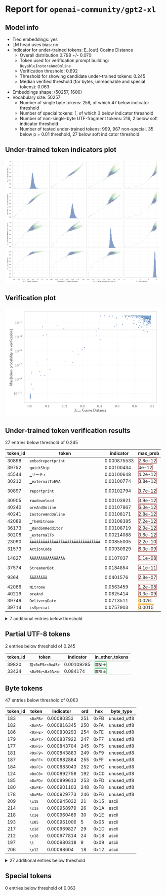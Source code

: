 # Report for `openai-community/gpt2-xl`

## Model info

* Tied embeddings: yes
* LM head uses bias: no
* Indicator for under-trained tokens: E_{out} Cosine Distance
  * Overall distribution 0.798 +/- 0.070
  * Token used for verification prompt building: `BuyableInstoreAndOnline`
  * Verification threshold: 0.692
  * Threshold for showing candidate under-trained tokens: 0.245
  * Median verified threshold (for bytes, unreachable and special tokens): 0.063
* Embeddings shape: (50257, 1600)
* Vocabulary size: 50257
  * Number of single byte tokens: 256, of which 47 below indicator threshold
  * Number of special tokens: 1, of which 0 below indicator threshold
  * Number of non-single-byte UTF-fragment tokens: 216, 2 below soft indicator threshold
  * Number of tested under-trained tokens: 999, 967 non-special, 35 below p = 0.01 threshold, 27 below soft indicator threshold

## Under-trained token indicators plot
![Indicators scatter plots](../indicators_pairplot_byid/openai_community_gpt2_xl.png)

## Verification plot
![Verification plot](../verifications_scatterplot/openai_community_gpt2_xl.png)

## Under-trained token verification results
27 entries below threshold of 0.245

|   token_id | token                                        |   indicator | max_prob                                                         | in_other_tokens                                                                                                                                                                                                                                                                                                                     |
|------------|----------------------------------------------|-------------|------------------------------------------------------------------|-------------------------------------------------------------------------------------------------------------------------------------------------------------------------------------------------------------------------------------------------------------------------------------------------------------------------------------|
|      30898 | ````` embedreportprint `````                 | 0.000875533 | <span style='border: 1px solid rgb(169, 68, 66);'>2.8e-12</span> | <span style='border: 1px solid rgb(169, 68, 66);'>````` cloneembedreportprint `````</span>, ````` rawdownloadcloneembedreportprint `````                                                                                                                                                                                            |
|      39752 | ````` quickShip `````                        | 0.00100434  | <span style='border: 1px solid rgb(169, 68, 66);'>4e-12</span>   | <span style='border: 1px solid rgb(40, 167, 69);'>````` quickShipAvailable `````</span>                                                                                                                                                                                                                                             |
|      45544 | ````` ▁サーティ `````                        | 0.00100648  | <span style='border: 1px solid rgb(169, 68, 66);'>4.2e-12</span> | <span style='border: 1px solid rgb(40, 167, 69);'>````` ▁サーティワン `````</span>                                                                                                                                                                                                                                                  |
|      30212 | ````` ▁externalToEVA `````                   | 0.00100774  | <span style='border: 1px solid rgb(169, 68, 66);'>3.8e-12</span> | <span style='border: 1px solid rgb(40, 167, 69);'>````` ▁externalToEVAOnly `````</span>                                                                                                                                                                                                                                             |
|      30897 | ````` reportprint `````                      | 0.00102794  | <span style='border: 1px solid rgb(169, 68, 66);'>3.7e-12</span> | <span style='border: 1px solid rgb(169, 68, 66);'>````` embedreportprint `````</span>, <span style='border: 1px solid rgb(169, 68, 66);'>````` cloneembedreportprint `````</span>, ````` rawdownloadcloneembedreportprint `````                                                                                                     |
|      30905 | ````` rawdownload `````                      | 0.00103921  | <span style='border: 1px solid rgb(169, 68, 66);'>3.9e-12</span> | ````` rawdownloadcloneembedreportprint `````                                                                                                                                                                                                                                                                                        |
|      40240 | ````` oreAndOnline `````                     | 0.00107867  | <span style='border: 1px solid rgb(169, 68, 66);'>6.3e-12</span> | <span style='border: 1px solid rgb(169, 68, 66);'>````` InstoreAndOnline `````</span>, <span style='border: 1px solid rgb(40, 167, 69);'>````` BuyableInstoreAndOnline `````</span>                                                                                                                                                 |
|      40241 | ````` InstoreAndOnline `````                 | 0.00108171  | <span style='border: 1px solid rgb(169, 68, 66);'>2.8e-12</span> | <span style='border: 1px solid rgb(40, 167, 69);'>````` BuyableInstoreAndOnline `````</span>                                                                                                                                                                                                                                        |
|      42089 | ````` ▁TheNitrome `````                      | 0.00108385  | <span style='border: 1px solid rgb(169, 68, 66);'>7.2e-12</span> | <span style='border: 1px solid rgb(40, 167, 69);'>````` ▁TheNitromeFan `````</span>                                                                                                                                                                                                                                                 |
|      36173 | ````` ▁RandomRedditor `````                  | 0.00108719  | <span style='border: 1px solid rgb(169, 68, 66);'>2.9e-12</span> | <span style='border: 1px solid rgb(40, 167, 69);'>````` ▁RandomRedditorWithNo `````</span>                                                                                                                                                                                                                                          |
|      30208 | ````` ▁externalTo `````                      | 0.00214088  | <span style='border: 1px solid rgb(169, 68, 66);'>3.6e-12</span> | <span style='border: 1px solid rgb(169, 68, 66);'>````` ▁externalToEVA `````</span>, <span style='border: 1px solid rgb(40, 167, 69);'>````` ▁externalToEVAOnly `````</span>                                                                                                                                                        |
|      23090 | ````` ÃÂÃÂÃÂÃÂÃÂÃÂÃÂÃÂÃÂÃÂÃÂÃÂÃÂÃÂÃÂÃÂ ````` | 0.00855005  | <span style='border: 1px solid rgb(169, 68, 66);'>2.2e-10</span> | <span style='border: 1px solid rgb(40, 167, 69);'>````` ÃÂÃÂÃÂÃÂÃÂÃÂÃÂÃÂÃÂÃÂÃÂÃÂÃÂÃÂÃÂÃÂÃÂÃÂÃÂÃÂÃÂÃÂÃÂÃÂÃÂÃÂÃÂÃÂÃÂÃÂÃÂÃÂ `````</span>                                                                                                                                                                                               |
|      31573 | ````` ActionCode `````                       | 0.00930929  | <span style='border: 1px solid rgb(169, 68, 66);'>6.3e-09</span> | <span style='border: 1px solid rgb(40, 167, 69);'>````` externalActionCode `````</span>                                                                                                                                                                                                                                             |
|      14827 | ````` ÃÂÃÂÃÂÃÂÃÂÃÂÃÂÃÂ `````                 | 0.0107037   | <span style='border: 1px solid rgb(169, 68, 66);'>1.1e-08</span> | <span style='border: 1px solid rgb(169, 68, 66);'>````` ÃÂÃÂÃÂÃÂÃÂÃÂÃÂÃÂÃÂÃÂÃÂÃÂÃÂÃÂÃÂÃÂ `````</span>, <span style='border: 1px solid rgb(40, 167, 69);'>````` ÃÂÃÂÃÂÃÂÃÂÃÂÃÂÃÂÃÂÃÂÃÂÃÂÃÂÃÂÃÂÃÂÃÂÃÂÃÂÃÂÃÂÃÂÃÂÃÂÃÂÃÂÃÂÃÂÃÂÃÂÃÂÃÂ `````</span>                                                                                        |
|      37574 | ````` StreamerBot `````                      | 0.0184854   | <span style='border: 1px solid rgb(169, 68, 66);'>4.1e-11</span> | <span style='border: 1px solid rgb(40, 167, 69);'>````` TPPStreamerBot `````</span>                                                                                                                                                                                                                                                 |
|       9364 | ````` ÃÂÃÂÃÂÃÂ `````                         | 0.0401576   | <span style='border: 1px solid rgb(169, 68, 66);'>2.8e-07</span> | <span style='border: 1px solid rgb(169, 68, 66);'>````` ÃÂÃÂÃÂÃÂÃÂÃÂÃÂÃÂ `````</span>, <span style='border: 1px solid rgb(169, 68, 66);'>````` ÃÂÃÂÃÂÃÂÃÂÃÂÃÂÃÂÃÂÃÂÃÂÃÂÃÂÃÂÃÂÃÂ `````</span>, <span style='border: 1px solid rgb(40, 167, 69);'>````` ÃÂÃÂÃÂÃÂÃÂÃÂÃÂÃÂÃÂÃÂÃÂÃÂÃÂÃÂÃÂÃÂÃÂÃÂÃÂÃÂÃÂÃÂÃÂÃÂÃÂÃÂÃÂÃÂÃÂÃÂÃÂÃÂ `````</span> |
|      42066 | ````` Nitrome `````                          | 0.0563459   | <span style='border: 1px solid rgb(169, 68, 66);'>1.2e-08</span> | <span style='border: 1px solid rgb(169, 68, 66);'>````` ▁TheNitrome `````</span>, <span style='border: 1px solid rgb(40, 167, 69);'>````` ▁TheNitromeFan `````</span>                                                                                                                                                               |
|      40219 | ````` oreAnd `````                           | 0.0625414   | <span style='border: 1px solid rgb(169, 68, 66);'>3.3e-09</span> | <span style='border: 1px solid rgb(169, 68, 66);'>````` oreAndOnline `````</span>, <span style='border: 1px solid rgb(169, 68, 66);'>````` InstoreAndOnline `````</span>, <span style='border: 1px solid rgb(40, 167, 69);'>````` BuyableInstoreAndOnline `````</span>                                                              |
|      39749 | ````` DeliveryDate `````                     | 0.0713511   | <span style='border: 1px solid rgb(251, 189, 8);'>0.026</span>   | <span style='border: 1px solid rgb(40, 167, 69);'>````` soDeliveryDate `````</span>                                                                                                                                                                                                                                                 |
|      39714 | ````` isSpecial `````                        | 0.0757903   | <span style='border: 1px solid rgb(255, 145, 0);'>0.0015</span>  | <span style='border: 1px solid rgb(40, 167, 69);'>````` isSpecialOrderable `````</span>                                                                                                                                                                                                                                             |
<details><summary>7 additional entries below threshold</summary>

|   token_id | token                             |   indicator | max_prob                                                         | in_other_tokens                                                                                                                                                                                                                                                                                                                                                                                                    |
|------------|-----------------------------------|-------------|------------------------------------------------------------------|--------------------------------------------------------------------------------------------------------------------------------------------------------------------------------------------------------------------------------------------------------------------------------------------------------------------------------------------------------------------------------------------------------------------|
|      30899 | ````` cloneembedreportprint ````` |   0.0850028 | <span style='border: 1px solid rgb(169, 68, 66);'>3.6e-09</span> | ````` rawdownloadcloneembedreportprint `````                                                                                                                                                                                                                                                                                                                                                                       |
|       5815 | ````` ÃÂÃÂ `````                  |   0.0932565 | <span style='border: 1px solid rgb(255, 145, 0);'>0.002</span>   | <span style='border: 1px solid rgb(169, 68, 66);'>````` ÃÂÃÂÃÂÃÂ `````</span>, <span style='border: 1px solid rgb(169, 68, 66);'>````` ÃÂÃÂÃÂÃÂÃÂÃÂÃÂÃÂ `````</span>, <span style='border: 1px solid rgb(169, 68, 66);'>````` ÃÂÃÂÃÂÃÂÃÂÃÂÃÂÃÂÃÂÃÂÃÂÃÂÃÂÃÂÃÂÃÂ `````</span>, <span style='border: 1px solid rgb(40, 167, 69);'>````` ÃÂÃÂÃÂÃÂÃÂÃÂÃÂÃÂÃÂÃÂÃÂÃÂÃÂÃÂÃÂÃÂÃÂÃÂÃÂÃÂÃÂÃÂÃÂÃÂÃÂÃÂÃÂÃÂÃÂÃÂÃÂÃÂ `````</span> |
|      39142 | ````` ThumbnailImage `````        |   0.0979447 | <span style='border: 1px solid rgb(169, 68, 66);'>5.7e-07</span> | <span style='border: 1px solid rgb(40, 167, 69);'>````` ItemThumbnailImage `````</span>                                                                                                                                                                                                                                                                                                                            |
|      17629 | ````` ▁practition `````           |   0.115349  | <span style='border: 1px solid rgb(169, 68, 66);'>2.5e-08</span> | ````` ▁practitioners `````, ````` ▁practitioner `````                                                                                                                                                                                                                                                                                                                                                              |
|      39655 | ````` Orderable `````             |   0.155694  | <span style='border: 1px solid rgb(251, 189, 8);'>0.043</span>   | <span style='border: 1px solid rgb(40, 167, 69);'>````` isSpecialOrderable `````</span>                                                                                                                                                                                                                                                                                                                            |
|      27013 | ````` aditional `````             |   0.190538  | <span style='border: 1px solid rgb(251, 189, 8);'>0.013</span>   | ````` ▁Traditional `````, ````` traditional `````, ````` Traditional `````                                                                                                                                                                                                                                                                                                                                         |
|      27293 | ````` ▁antidepress `````          |   0.206169  | <span style='border: 1px solid rgb(169, 68, 66);'>3.2e-07</span> | <span style='border: 1px solid rgb(40, 167, 69);'>````` ▁antidepressants `````</span>, ````` ▁antidepressant `````                                                                                                                                                                                                                                                                                                 |
</details>


## Partial UTF-8 tokens
2 entries below threshold of 0.245

|   token_id | token                      |   indicator | in_other_tokens                                                             |
|------------|----------------------------|-------------|-----------------------------------------------------------------------------|
|      39820 | ````` 龍<0xE5><0xA5> ````` |  0.00109285 | <span style='border: 1px solid rgb(40, 167, 69);'>````` 龍契士 `````</span> |
|      33434 | ````` <0x96><0x9A>士 ````` |  0.084174   | <span style='border: 1px solid rgb(40, 167, 69);'>````` 龍喚士 `````</span> |


## Byte tokens
47 entries below threshold of 0.063

|   token_id | token              |   indicator |   ord | hex   | byte_type   |
|------------|--------------------|-------------|-------|-------|-------------|
|        183 | ````` <0xFB> ````` | 0.00080353  |   251 | 0xFB  | unused_utf8 |
|        182 | ````` <0xFA> ````` | 0.000816345 |   250 | 0xFA  | unused_utf8 |
|        186 | ````` <0xFE> ````` | 0.000830293 |   254 | 0xFE  | unused_utf8 |
|        179 | ````` <0xF7> ````` | 0.000837922 |   247 | 0xF7  | unused_utf8 |
|        177 | ````` <0xF5> ````` | 0.000843704 |   245 | 0xF5  | unused_utf8 |
|        181 | ````` <0xF9> ````` | 0.000843883 |   249 | 0xF9  | unused_utf8 |
|        187 | ````` <0xFF> ````` | 0.000882864 |   255 | 0xFF  | unused_utf8 |
|        184 | ````` <0xFC> ````` | 0.000883043 |   252 | 0xFC  | unused_utf8 |
|        124 | ````` <0xC0> ````` | 0.000892758 |   192 | 0xC0  | unused_utf8 |
|        185 | ````` <0xFD> ````` | 0.000899613 |   253 | 0xFD  | unused_utf8 |
|        180 | ````` <0xF8> ````` | 0.000901103 |   248 | 0xF8  | unused_utf8 |
|        178 | ````` <0xF6> ````` | 0.000929773 |   246 | 0xF6  | unused_utf8 |
|        209 | ````` \x15 `````   | 0.000945032 |    21 | 0x15  | ascii       |
|        214 | ````` \x1a `````   | 0.000958979 |    26 | 0x1A  | ascii       |
|        218 | ````` \x1e `````   | 0.000960469 |    30 | 0x1E  | ascii       |
|        193 | ````` \x05 `````   | 0.000961006 |     5 | 0x05  | ascii       |
|        217 | ````` \x1d `````   | 0.000969827 |    29 | 0x1D  | ascii       |
|        212 | ````` \x18 `````   | 0.000977814 |    24 | 0x18  | ascii       |
|        197 | ````` \t `````     | 0.000980318 |     9 | 0x09  | ascii       |
|        206 | ````` \x12 `````   | 0.00098604  |    18 | 0x12  | ascii       |
<details><summary>27 additional entries below threshold</summary>

|   token_id | token              |   indicator |   ord | hex   | byte_type   |
|------------|--------------------|-------------|-------|-------|-------------|
|        205 | ````` \x11 `````   | 0.000988841 |    17 | 0x11  | ascii       |
|        204 | ````` \x10 `````   | 0.000990391 |    16 | 0x10  | ascii       |
|        210 | ````` \x16 `````   | 0.000994563 |    22 | 0x16  | ascii       |
|        211 | ````` \x17 `````   | 0.00100255  |    23 | 0x17  | ascii       |
|        207 | ````` \x13 `````   | 0.00100708  |    19 | 0x13  | ascii       |
|        192 | ````` \x04 `````   | 0.00100851  |     4 | 0x04  | ascii       |
|        219 | ````` \x1f `````   | 0.00101     |    31 | 0x1F  | ascii       |
|        208 | ````` \x14 `````   | 0.00101215  |    20 | 0x14  | ascii       |
|        216 | ````` \x1c `````   | 0.00101763  |    28 | 0x1C  | ascii       |
|        213 | ````` \x19 `````   | 0.00101942  |    25 | 0x19  | ascii       |
|        196 | ````` \x08 `````   | 0.00102359  |     8 | 0x08  | ascii       |
|        200 | ````` \x0c `````   | 0.00102597  |    12 | 0x0C  | ascii       |
|        189 | ````` \x01 `````   | 0.00103384  |     1 | 0x01  | ascii       |
|        125 | ````` <0xC1> ````` | 0.00103652  |   193 | 0xC1  | unused_utf8 |
|        201 | ````` \r `````     | 0.00104648  |    13 | 0x0D  | ascii       |
|        202 | ````` \x0e `````   | 0.0010637   |    14 | 0x0E  | ascii       |
|        221 | ````` \x7f `````   | 0.00106472  |   127 | 0x7F  | ascii       |
|        191 | ````` \x03 `````   | 0.00106502  |     3 | 0x03  | ascii       |
|        188 | ````` \x00 `````   | 0.00107497  |       | 0x00  | ascii       |
|        199 | ````` \x0b `````   | 0.00108778  |    11 | 0x0B  | ascii       |
|        190 | ````` \x02 `````   | 0.00109047  |     2 | 0x02  | ascii       |
|        195 | ````` \x07 `````   | 0.00109106  |     7 | 0x07  | ascii       |
|        215 | ````` \x1b `````   | 0.00110316  |    27 | 0x1B  | ascii       |
|        203 | ````` \x0f `````   | 0.00110972  |    15 | 0x0F  | ascii       |
|        194 | ````` \x06 `````   | 0.0011574   |     6 | 0x06  | ascii       |
|        174 | ````` <0xF2> ````` | 0.0454715   |   242 | 0xF2  | utf8        |
|        153 | ````` <0xDD> ````` | 0.0567862   |   221 | 0xDD  | utf8        |
</details>


## Special tokens
0 entries below threshold of 0.063




